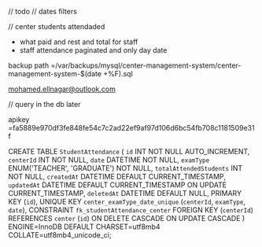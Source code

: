 // todo
// dates filters

// center students attendaded
<!-- - for admin number of students * 35 -->
<!-- diff between what income and output (filter by date and center) -->

<!-- - show pending accounts -->
- what paid and rest and total for staff
- staff attendance paginated and only day date
<!-- $2b$10$UsY5bEAErH9PGymKdqDl..YGWnhN61cku9lMqRIvK6s8y.D3Hc38K   -->
<!-- Moe@#01022923659 -->
backup path =/var/backups/mysql/center-management-system/center-management-system-$(date +\%F).sql

mohamed.ellnagar@outlook.com


// query in the db later

apikey =fa5889e970df3fe848fe54c7c2ad22ef9af97d106d6bc54fb708c1181509e31f


CREATE TABLE `StudentAttendance` (
  `id` INT NOT NULL AUTO_INCREMENT,
  `centerId` INT NOT NULL,
  `date` DATETIME NOT NULL,
  `examType` ENUM('TEACHER', 'GRADUATE') NOT NULL,
  `totalAttendedStudents` INT NOT NULL,
  `createdAt` DATETIME DEFAULT CURRENT_TIMESTAMP,
  `updatedAt` DATETIME DEFAULT CURRENT_TIMESTAMP ON UPDATE CURRENT_TIMESTAMP,
  `deletedAt` DATETIME DEFAULT NULL,
  PRIMARY KEY (`id`),
  UNIQUE KEY `center_examType_date_unique` (`centerId`, `examType`, `date`),
  CONSTRAINT `fk_studentAttendance_center` FOREIGN KEY (`centerId`) REFERENCES `center` (`id`) ON DELETE CASCADE ON UPDATE CASCADE
) ENGINE=InnoDB DEFAULT CHARSET=utf8mb4 COLLATE=utf8mb4_unicode_ci;
